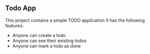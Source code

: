 ## Todo App
This project contains a simple TODO application
It has the following features:

- Anyone  can create a todo
- Anyone can see their existing todos
- Anyone can mark a todo as done